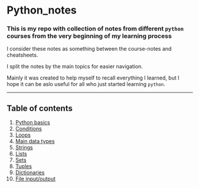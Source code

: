# Python_notes
### This is my repo with collection of notes from different `python` courses from the very beginning of my learning process
I consider these notes as something between the course-notes and cheatsheets. <p>
I split the notes by the main topics for easier navigation. <p>
Mainly it was created to help myself to recall everything I learned, but I hope it can be aslo useful for all who just started learning `python`. <p>
____
## Table of contents
  1. [Python basics](basics.ipynb)
  2. [Conditions](conditions.ipynb)
  3. [Loops](loops.ipynb)
  4. [Main data types](data_types.ipynb)
  5. [Strings](strings.ipynb)
  6. [Lists](lists.ipynb)
  7. [Sets](sets.ipynb)
  8. [Tuples](tuples.ipynb)
  9. [Dictionaries](dictionaries.ipynb)
  10. [File input/output](https://nbviewer.org/github/ZhuuukDS/python_tutorials/blob/main/file_io.ipynb#Useful-functions)
  

